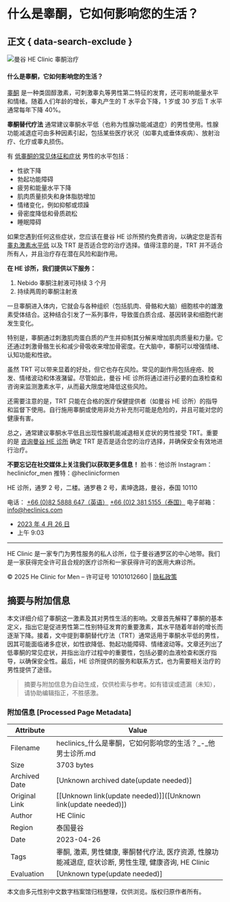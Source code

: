 # 什么是睾酮，它如何影响您的生活？

## 正文 { data-search-exclude }


![曼谷 HE Clinic 睾酮治疗](https://heclinic-1fc69.kxcdn.com/wp-content/uploads/testosterone-at-HE-Clinic-Bangkok-1024x683.jpg)

#### 什么是睾酮，它如何影响您的生活？

[睾酮](https://en.wikipedia.org/wiki/Testosterone) 是一种类固醇激素，可刺激睾丸等男性第二特征的发育，还可影响能量水平和情绪。随着人们年龄的增长，睾丸产生的 T 水平会下降，1 岁或 30 岁后 T 水平通常每年下降 40%。

**睾酮替代疗法** 通常建议睾酮水平低（也称为性腺功能减退症）的男性使用。性腺功能减退症可由多种因素引起，包括某些医疗状况（如睾丸或垂体疾病）、放射治疗、化疗或睾丸损伤。

有 [低睾酮的常见体征和症状](https://heclinics.com/zh-CN/12-key-signs-of-low-testosterone-in-men/) 男性的水平包括：

- 性欲下降
- 勃起功能障碍
- 疲劳和能量水平下降
- 肌肉质量损失和身体脂肪增加
- 情绪变化，例如抑郁或烦躁
- 骨密度降低和骨质疏松
- 睡眠障碍

如果您遇到任何这些症状，您应该在曼谷 HE 诊所预约免费咨询，以确定您是否有 [睾丸激素水平低](https://heclinics.com/zh-CN/boost-your-performance-and-energy/) 以及 TRT 是否适合您的治疗选择。值得注意的是，TRT 并不适合所有人，并且治疗存在潜在风险和副作用。

**在 HE 诊所，我们提供以下服务：**

1. Nebido 睾酮注射液可持续 3 个月
2. 持续两周的睾酮注射液

一旦睾酮进入体内，它就会与各种组织（包括肌肉、骨骼和大脑）细胞核中的雄激素受体结合。这种结合引发了一系列事件，导致蛋白质合成、基因转录和细胞代谢发生变化。

特别是，睾酮通过刺激肌肉蛋白质的产生并抑制其分解来增加肌肉质量和力量。它还通过刺激骨骼生长和减少骨吸收来增加骨密度。在大脑中，睾酮可以增强情绪、认知功能和性欲。

虽然 TRT 可以带来显着的好处，但它也存在风险。常见的副作用包括痤疮、脱发、情绪波动和体液潴留。尽管如此，曼谷 HE 诊所将通过进行必要的血液检查和咨询来监测激素水平，从而最大限度地降低这些风险。

还需要注意的是，TRT 只能在合格的医疗保健提供者（如曼谷 HE 诊所）的指导和监督下使用。自行施用睾酮或使用非处方补充剂可能是危险的，并且可能对您的健康有害。

总之，通常建议睾酮水平低且出现性腺机能减退相关症状的男性接受 TRT。重要的是 [咨询曼谷 HE 诊所](https://heclinics.com/zh-CN/) 确定 TRT 是否是适合您的治疗选择，并确保安全有效地进行治疗。

**不要忘记在社交媒体上关注我们以获取更多信息！** 脸书：他诊所 Instagram：heclinicfor\_men 推特：@heclinicformen

HE 诊所，通罗 2 号，二楼。通罗巷 2 号，素坤逸路，曼谷，泰国 10110

电话： [+66 (0)82 5888 647（英语）](tel:+66825888647) [+66 (0)2 381 5155（泰国）](tel:+6623815155) 电子邮箱： [info@heclinics.com](mailto:info@heclinics.com)

-   [2023 年 4 月 26 日](https://heclinics.com/zh-CN/2023/04/26/)
-   上午 9:03

---

HE Clinic 是一家专门为男性服务的私人诊所，位于曼谷通罗区的中心地带。我们是一家获得完全许可且合规的医疗诊所和一家获得许可的医用大麻诊所。

© 2025 He Clinic for Men – 许可证号 10101012660 | [隐私政策](https://heclinics.com/zh-CN/privacy-policy/)
<!-- tcd_original_link https://heclinics.com/zh-CN/what-is-testosterone/ -->


## 摘要与附加信息

<!-- tcd_abstract -->
本文详细介绍了睾酮这一激素及其对男性生活的影响。文章首先解释了睾酮的基本定义，指出它是促进男性第二性别特征发育的重要激素，其水平随着年龄的增长而逐渐下降。接着，文中提到睾酮替代疗法（TRT）通常适用于睾酮水平低的男性，因其可能面临诸多症状，如性欲降低、勃起功能障碍、情绪波动等。文章还列出了低睾酮的常见症状，并指出治疗过程中的重要性，包括必要的血液检查和医疗指导，以确保安全性。最后，HE 诊所提供的服务和联系方式，也为需要相关治疗的男性提供了途径。
<!-- tcd_abstract_end -->

> 摘要与附加信息为自动生成，仅供检索与参考。如有错误或遗漏（未知），请协助编辑指正，不胜感激。

### 附加信息 [Processed Page Metadata]

| Attribute       | Value                                  |
|-----------------|----------------------------------------|
| Filename        | heclinics_什么是睾酮，它如何影响您的生活？_-_他男士诊所.md                             |
| Size            | 3703 bytes                           |
| Archived Date   | [Unknown archived date(update needed)]                             |
| Original Link   | [[Unknown link(update needed)]]([Unknown link(update needed)])                       |
| Author          | HE Clinic                               |
| Region          | 泰国曼谷                               |
| Date            | 2023-04-26                                 |
| Tags            | 睾酮, 激素, 男性健康, 睾酮替代疗法, 医疗资源, 性腺功能减退症, 症状诊断, 男性生理, 健康咨询, HE Clinic                                 |
| Evaluation            | [Unknown type(update needed)]                                 |
<!-- tcd_table_end -->

本文由多元性别中文数字档案馆归档整理，仅供浏览。版权归原作者所有。
